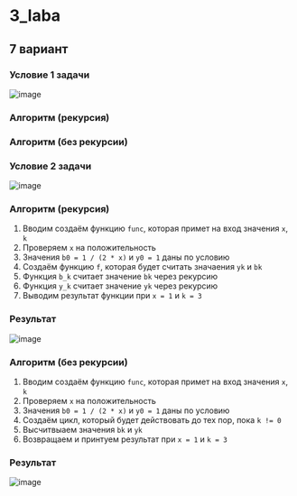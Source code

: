 # 3_laba
## 7 вариант 
### Условие 1 задачи 
![image](https://github.com/gwoso/3_laba/assets/150545779/2f6d36da-8292-46d0-9ea4-1bd96551dec5)
### Алгоритм (рекурсия)
### Алгоритм (без рекурсии)
### Условие 2 задачи
![image](https://github.com/gwoso/3_laba/assets/150545779/fd6adbb2-9c20-424d-80c3-61718cc33d3b)
### Алгоритм (рекурсия)
1. Вводим создаём функцию `func`, которая примет на вход значения `x`, `k`
2. Проверяем `x` на положительность
3. Значения `b0 = 1 / (2 * x)` и `y0 = 1` даны по условию
4. Создаём функцию `f`, которая будет считать значаения `yk` и `bk`
5. Функция `b_k` считает значение `bk` через рекурсию
6. Функция `y_k` считает значение `yk` через рекурсию
7. Выводим результат функции при `x = 1` и `k = 3`
### Результат
![image](https://github.com/gwoso/3_laba/assets/150545779/c71cbcc1-6f97-4ab5-9692-53e7afde0453)
### Алгоритм (без рекурсии)
1. Вводим создаём функцию `func`, которая примет на вход значения `x`, `k`
2. Проверяем `x` на положительность
3. Значения `b0 = 1 / (2 * x)` и `y0 = 1` даны по условию
4. Создаём цикл, который будет действовать до тех пор, пока `k != 0`
5. Высчитвыаем значения `bk` и `yk`
6. Возвращаем и принтуем результат при `x = 1` и `k = 3`
### Результат 
![image](https://github.com/gwoso/3_laba/assets/150545779/079aa67c-832b-4f19-a4ca-283e40b9a6e0)
